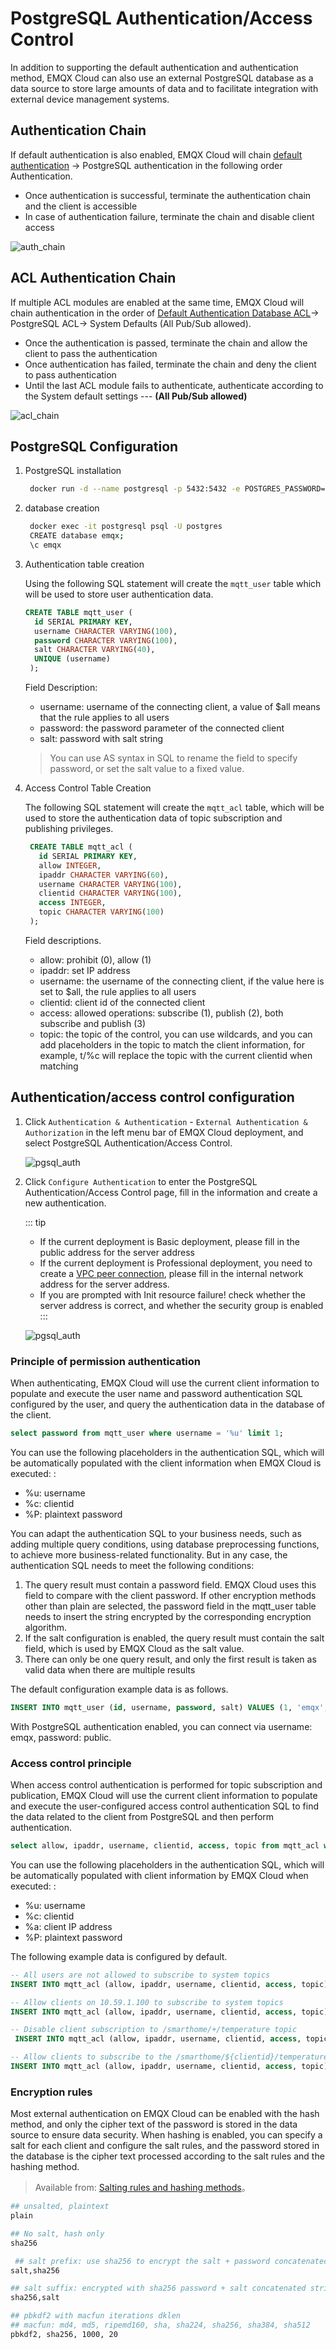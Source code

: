 # PostgreSQL Authentication/Access Control

In addition to supporting the default authentication and authentication method, EMQX Cloud can also use an external PostgreSQL database as a data source to store large amounts of data and to facilitate integration with external device management systems.

## Authentication Chain

If default authentication is also enabled, EMQX Cloud will chain [default authentication](https://docs.emqx.com/en/cloud/latest/deployments/auth.html) -> PostgreSQL authentication in the following order Authentication.

- Once authentication is successful, terminate the authentication chain and the client is accessible
- In case of authentication failure, terminate the chain and disable client access

![auth_chain](./_assets/../_assets/postgresql_auth_chain.png)

## ACL Authentication Chain

If multiple ACL modules are enabled at the same time, EMQX Cloud will chain authentication in the order of [Default Authentication Database ACL](https://docs.emqx.com/en/cloud/latest/deployments/acl.html)-> PostgreSQL ACL-> System Defaults (All Pub/Sub allowed).

- Once the authentication is passed, terminate the chain and allow the client to pass the authentication
- Once authentication has failed, terminate the chain and deny the client to pass authentication
- Until the last ACL module fails to authenticate, authenticate according to the System default settings --- **(All Pub/Sub allowed)**

![acl_chain](./_assets/postgresql_acl_chain.png)

## PostgreSQL Configuration

1. PostgreSQL installation

    ```bash
     docker run -d --name postgresql -p 5432:5432 -e POSTGRES_PASSWORD=public postgres:13
    ```

2. database creation

    ```bash
     docker exec -it postgresql psql -U postgres
     CREATE database emqx;
     \c emqx
    ```

3. Authentication table creation

    Using the following SQL statement will create the ``mqtt_user`` table which will be used to store user authentication data.

    ```sql
    CREATE TABLE mqtt_user (
      id SERIAL PRIMARY KEY,
      username CHARACTER VARYING(100),
      password CHARACTER VARYING(100),
      salt CHARACTER VARYING(40),
      UNIQUE (username)
     ); 
    ```

    Field Description:

    - username: username of the connecting client, a value of $all means that the rule applies to all users
    - password: the password parameter of the connected client
    - salt: password with salt string

    > You can use AS syntax in SQL to rename the field to specify password, or set the salt value to a fixed value.

4. Access Control Table Creation

    The following SQL statement will create the `mqtt_acl` table, which will be used to store the authentication data of topic subscription and publishing privileges.

    ```sql
     CREATE TABLE mqtt_acl (
       id SERIAL PRIMARY KEY,
       allow INTEGER,
       ipaddr CHARACTER VARYING(60),
       username CHARACTER VARYING(100),
       clientid CHARACTER VARYING(100),
       access INTEGER,
       topic CHARACTER VARYING(100)
     );
    ```

    Field descriptions.

    - allow: prohibit (0), allow (1)
    - ipaddr: set IP address
    - username: the username of the connecting client, if the value here is set to $all, the rule applies to all users
    - clientid: client id of the connected client
    - access: allowed operations: subscribe (1), publish (2), both subscribe and publish (3)
    - topic: the topic of the control, you can use wildcards, and you can add placeholders in the topic to match the client information, for example, t/%c will replace the topic with the current clientid when matching

## Authentication/access control configuration

1. Click `Authentication & Authentication` - `External Authentication & Authorization` in the left menu bar of EMQX Cloud deployment, and select PostgreSQL Authentication/Access Control.

    ![pgsql_auth](./_assets/../_assets/pgsql_auth.png)

2. Click `Configure Authentication` to enter the PostgreSQL Authentication/Access Control page, fill in the information and create a new authentication.

    ::: tip
     - If the current deployment is Basic deployment, please fill in the public address for the server address
     - If the current deployment is Professional deployment, you need to create a [VPC peer connection](https://docs.emqx.com/en/cloud/latest/deployments/vpc_peering.html), please fill in the internal network address for the server address.
     - If you are prompted with Init resource failure! check whether the server address is correct, and whether the security group is enabled
    :::

    ![pgsql_auth](./_assets/../_assets/pgsql_auth_info.png)

### Principle of permission authentication

When authenticating, EMQX Cloud will use the current client information to populate and execute the user name and password authentication SQL configured by the user, and query the authentication data in the database of the client.

```sql
select password from mqtt_user where username = '%u' limit 1;
```

You can use the following placeholders in the authentication SQL, which will be automatically populated with the client information when EMQX Cloud is executed: :

- %u: username
- %c: clientid
- %P: plaintext password

You can adapt the authentication SQL to your business needs, such as adding multiple query conditions, using database preprocessing functions, to achieve more business-related functionality. But in any case, the authentication SQL needs to meet the following conditions:

1. The query result must contain a password field. EMQX Cloud uses this field to compare with the client password. If other encryption methods other than plain are selected, the password field in the mqtt_user table needs to insert the string encrypted by the corresponding encryption algorithm.
2. If the salt configuration is enabled, the query result must contain the salt field, which is used by EMQX Cloud as the salt value.
3. There can only be one query result, and only the first result is taken as valid data when there are multiple results

The default configuration example data is as follows.

```sql
INSERT INTO mqtt_user (id, username, password, salt) VALUES (1, 'emqx', 'efa1f375d76194fa51a3556a97e641e61685f914d446979da50a551a4333ffd7', NULL);
```

With PostgreSQL authentication enabled, you can connect via username: emqx, password: public.

### Access control principle

When access control authentication is performed for topic subscription and publication, EMQX Cloud will use the current client information to populate and execute the user-configured access control authentication SQL to find the data related to the client from PostgreSQL and then perform authentication.

```sql
select allow, ipaddr, username, clientid, access, topic from mqtt_acl where ipaddr = '%a' or username = '%u' or username = '$all' or clientid = '%c';
```

You can use the following placeholders in the authentication SQL, which will be automatically populated with client information by EMQX Cloud when executed: :

- %u: username
- %c: clientid
- %a: client IP address
- %P: plaintext password

The following example data is configured by default.

```sql
-- All users are not allowed to subscribe to system topics
INSERT INTO mqtt_acl (allow, ipaddr, username, clientid, access, topic) VALUES (0, NULL, '$all', NULL, 1, '$SYS/#');

-- Allow clients on 10.59.1.100 to subscribe to system topics
INSERT INTO mqtt_acl (allow, ipaddr, username, clientid, access, topic) VALUES (1, '10.59.1.100', NULL, NULL, 1, '$SYS/#');

-- Disable client subscription to /smarthome/+/temperature topic
 INSERT INTO mqtt_acl (allow, ipaddr, username, clientid, access, topic) VALUES (0, NULL, '$all', NULL, 1, '/smarthome/+/temperature');

-- Allow clients to subscribe to the /smarthome/${clientid}/temperature topic containing their own Client ID
INSERT INTO mqtt_acl (allow, ipaddr, username, clientid, access, topic) VALUES (1, NULL, '$all', NULL, 1, '/smarthome/%c/temperature');

```

### Encryption rules

Most external authentication on EMQX Cloud can be enabled with the hash method, and only the cipher text of the password is stored in the data source to ensure data security. When hashing is enabled, you can specify a salt for each client and configure the salt rules, and the password stored in the database is the cipher text processed according to the salt rules and the hashing method.

> Available from: [Salting rules and hashing methods](https://www.emqx.io/docs/en/v4.4/advanced/auth.html#password-salting-rules-and-hash-methods)。

```bash
## unsalted, plaintext
plain

## No salt, hash only
sha256

 ## salt prefix: use sha256 to encrypt the salt + password concatenated string
salt,sha256

## salt suffix: encrypted with sha256 password + salt concatenated string
sha256,salt

## pbkdf2 with macfun iterations dklen
## macfun: md4, md5, ripemd160, sha, sha224, sha256, sha384, sha512
pbkdf2, sha256, 1000, 20
```
